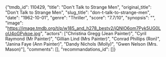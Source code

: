 {"tmdb_id": 110429, "title": "Don't Talk to Strange Men", "original_title": "Don't Talk to Strange Men", "slug_title": "don-t-talk-to-strange-men", "date": "1962-10-01", "genre": "Thriller", "score": "7.7/10", "synopsis": "", "image": "https://image.tmdb.org/t/p/w185_and_h278_bestv2/jQNIO6om7Pyk5UG0LoU4oGPykoe.jpg", "actors": ["Christina Gregg (Jean Painter)", "Cyril Raymond (Mr Painter)", "Gillian Lind (Mrs Painter)", "Conrad Phillips (Ron)", "Janina Faye (Ann Painter)", "Dandy Nichols (Molly)", "Gwen Nelson (Mrs. Mason)"], "comments": [], "recommandations_id": []}